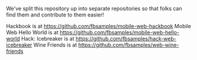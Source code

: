 We've split this repository up into separate repositories so that folks can find them and contribute to them easier!

Hackbook is at https://github.com/fbsamples/mobile-web-hackbook
Mobile Web Hello World is at https://github.com/fbsamples/mobile-web-hello-world
Hack: Icebreaker is at https://github.com/fbsamples/hack-web-icebreaker
Wine Friends is at https://github.com/fbsamples/web-wine-friends